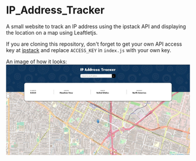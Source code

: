 # IP_Address_Tracker
A small website to track an IP address using the ipstack API and displaying the location on a map using Leaftletjs.

If you are cloning this repository, don't forget to get your own API access key at [ipstack](https://ipstack.com/) and replace `ACCESS_KEY` in `index.js` with your own key. 

An image of how it looks:
![IP Tracker](image.JPG)
